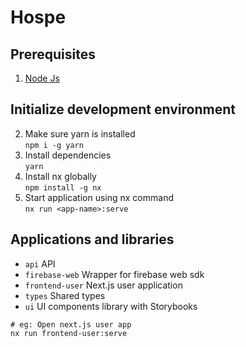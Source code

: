 # Hospe

## Prerequisites

1. [Node Js](https://nodejs.org/en/download/)

## Initialize development environment

2. Make sure yarn is installed  
   `npm i -g yarn`
3. Install dependencies  
   `yarn`
4. Install nx globally  
   `npm install -g nx`
5. Start application using nx command  
   `nx run <app-name>:serve`

## Applications and libraries

- `api` API
- `firebase-web` Wrapper for firebase web sdk
- `frontend-user` Next.js user application
- `types` Shared types
- `ui` UI components library with Storybooks

```
# eg: Open next.js user app
nx run frontend-user:serve
```
